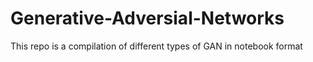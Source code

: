 # Generative-Adversial-Networks
This repo is a compilation of different types of GAN in notebook format
